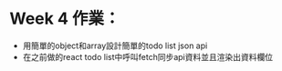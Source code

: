 # Week 4 作業：
- 用簡單的object和array設計簡單的todo list json api
- 在之前做的react todo list中呼叫fetch同步api資料並且渲染出資料欄位